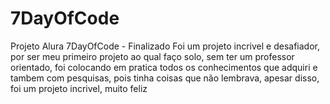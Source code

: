 # 7DayOfCode
Projeto Alura 7DayOfCode - Finalizado
Foi um projeto incrivel e desafiador, por ser meu primeiro projeto ao qual faço solo, sem ter um professor orientado, foi colocando em pratica todos os conhecimentos que adquiri e tambem com pesquisas, pois tinha coisas que não lembrava, apesar disso, foi um projeto incrivel, muito feliz
